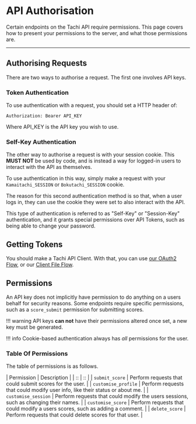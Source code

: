 # API Authorisation

Certain endpoints on the Tachi API require permissions.
This page covers how to present your permissions to the server, and what those permissions are.

*****

## Authorising Requests

There are two ways to authorise a request. The first one involves API keys.

### Token Authentication

To use authentication with a request, you should set a HTTP header of:

```
Authorization: Bearer API_KEY
```

Where API_KEY is the API key you wish to use.

### Self-Key Authentication

The other way to authorise a request is with your session cookie. This **MUST NOT** be used by code, and is instead a way for logged-in users to interact with the API as themselves.

To use authentication in this way, simply make a request with your `Kamaitachi_SESSION` or
`Bokutachi_SESSION` cookie.

The reason for this second authentication method is so that, when a user logs in, they can use
the cookie they were set to also interact with the API.

This type of authentication is referred to as "Self-Key" or "Session-Key" authentication, and it grants special
permissions over API Tokens, such as being able to change your password.

## Getting Tokens

You should make a Tachi API Client. With that, you can use [our OAuth2 Flow](../codebase/infrastructure/oauth2.md),
or our [Client File Flow](../codebase/infrastructure/file-flow.md).

## Permissions

An API key does not implicitly have permission to do anything on a users behalf for security reasons.
Some endpoints require specific permissions, such as a `score_submit` permission for submitting scores.

!!! warning
	API keys **can not** have their permissions altered once set, a new key must be generated.

!!! info
	Cookie-based authentication always has *all* permissions for the user.

### Table Of Permissions

The table of permissions is as follows.

| Permission | Description |
| :: | :: |
| `submit_score` | Perform requests that could submit scores for the user. |
| `customise_profile` | Perform requests that could modify user info, like their status or about me. |
| `customise_session` | Perform requests that could modify the users sessions, such as changing their names. |
| `customise_score` | Perform requests that could modify a users scores, such as adding a comment. |
| `delete_score` | Perform requests that could delete scores for that user. |
